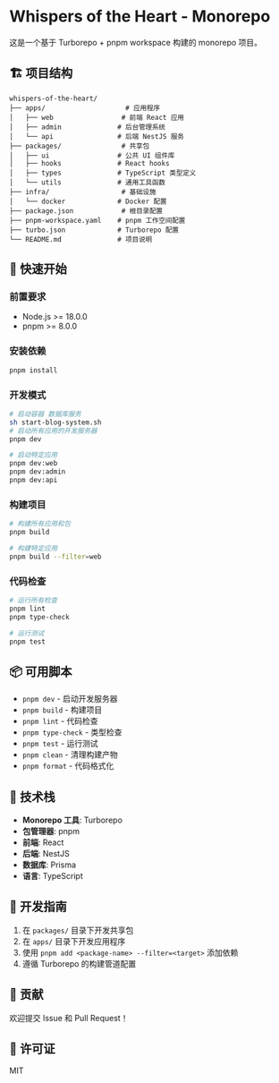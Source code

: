 # Whispers of the Heart - Monorepo

这是一个基于 Turborepo + pnpm workspace 构建的 monorepo 项目。

## 🏗️ 项目结构

```
whispers-of-the-heart/
├── apps/                    # 应用程序
│   ├── web                 # 前端 React 应用
│   ├── admin              # 后台管理系统
│   └── api                # 后端 NestJS 服务
├── packages/               # 共享包
│   ├── ui                 # 公共 UI 组件库
│   ├── hooks              # React hooks
│   ├── types              # TypeScript 类型定义
│   └── utils              # 通用工具函数
├── infra/                  # 基础设施
│   └── docker             # Docker 配置
├── package.json            # 根目录配置
├── pnpm-workspace.yaml    # pnpm 工作空间配置
├── turbo.json             # Turborepo 配置
└── README.md              # 项目说明
```

## 🚀 快速开始

### 前置要求

- Node.js >= 18.0.0
- pnpm >= 8.0.0

### 安装依赖

```bash
pnpm install
```

### 开发模式

```bash
# 启动容器 数据库服务
sh start-blog-system.sh
# 启动所有应用的开发服务器
pnpm dev

# 启动特定应用
pnpm dev:web
pnpm dev:admin
pnpm dev:api
```

### 构建项目

```bash
# 构建所有应用和包
pnpm build

# 构建特定应用
pnpm build --filter=web
```

### 代码检查

```bash
# 运行所有检查
pnpm lint
pnpm type-check

# 运行测试
pnpm test
```

## 📦 可用脚本

- `pnpm dev` - 启动开发服务器
- `pnpm build` - 构建项目
- `pnpm lint` - 代码检查
- `pnpm type-check` - 类型检查
- `pnpm test` - 运行测试
- `pnpm clean` - 清理构建产物
- `pnpm format` - 代码格式化

## 🔧 技术栈

- **Monorepo 工具**: Turborepo
- **包管理器**: pnpm
- **前端**: React
- **后端**: NestJS
- **数据库**: Prisma
- **语言**: TypeScript

## 📝 开发指南

1. 在 `packages/` 目录下开发共享包
2. 在 `apps/` 目录下开发应用程序
3. 使用 `pnpm add <package-name> --filter=<target>` 添加依赖
4. 遵循 Turborepo 的构建管道配置

## 🤝 贡献

欢迎提交 Issue 和 Pull Request！

## 📄 许可证

MIT
